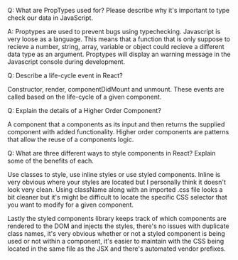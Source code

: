 Q: What are PropTypes used for? Please describe why it's important to type check our data in JavaScript.

A: Proptypes are used to prevent bugs using typechecking. Javascript is very loose as a language. This means that a function that is only suppose to recieve a number, string, array, variable or object could recieve a different data type as an argument. Proptypes will display an warning message in the Javascript console during development.

Q: Describe a life-cycle event in React?

Constructor, render, componentDidMount and unmount. These events are called based on the life-cycle of a given component.

Q: Explain the details of a Higher Order Component?

A component that a components as its input and then returns the supplied component with added functionality. Higher order components are patterns that allow the reuse of a components logic. 

Q: What are three different ways to style components in React? Explain some of the benefits of each.

Use classes to style, use inline styles or use styled components. Inline is very obvious where your styles are located but I personally think it doesn't look very clean. Using className along with an imported .css file looks a bit cleaner but it's might be difficult to locate the specific CSS selector that you want to modify for a given component.

Lastly the styled components library keeps track of which components are rendered to the DOM and injects the styles, there's no issues with duplicate class names, it's very obvious whether or not a styled component is being used or not within a component, it's easier to maintain with the CSS being located in the same file as the JSX and there's automated vendor prefixes.